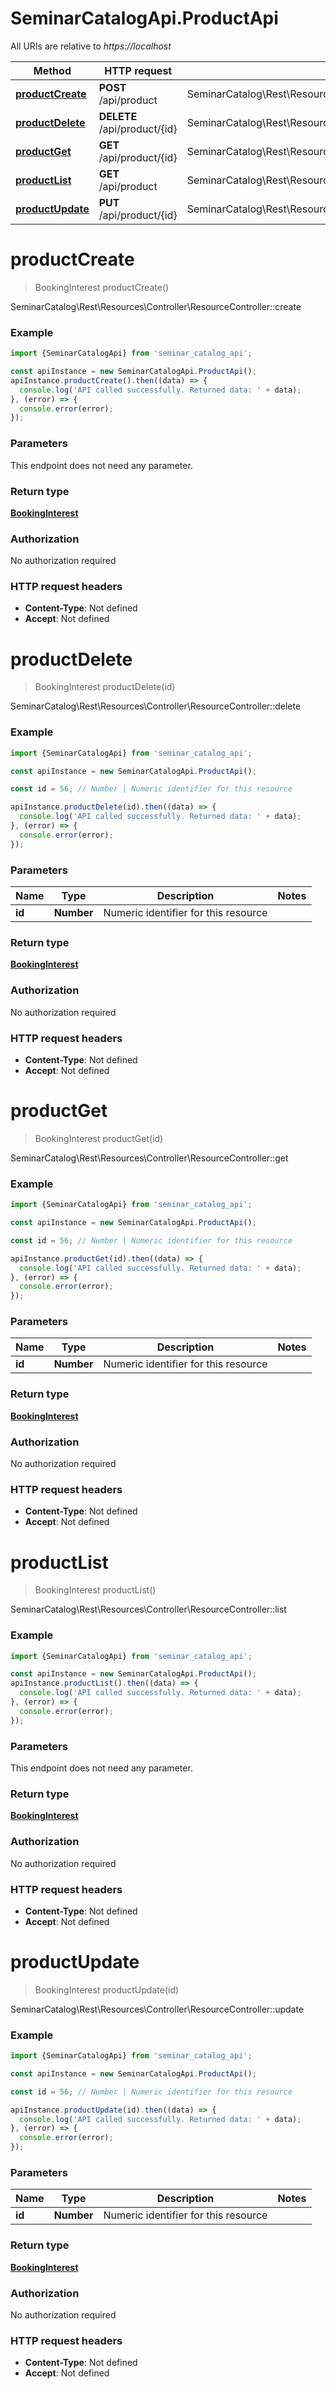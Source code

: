 # SeminarCatalogApi.ProductApi

All URIs are relative to *https://localhost*

Method | HTTP request | Description
------------- | ------------- | -------------
[**productCreate**](ProductApi.md#productCreate) | **POST** /api/product | SeminarCatalog\\Rest\\Resources\\Controller\\ResourceController::create
[**productDelete**](ProductApi.md#productDelete) | **DELETE** /api/product/{id} | SeminarCatalog\\Rest\\Resources\\Controller\\ResourceController::delete
[**productGet**](ProductApi.md#productGet) | **GET** /api/product/{id} | SeminarCatalog\\Rest\\Resources\\Controller\\ResourceController::get
[**productList**](ProductApi.md#productList) | **GET** /api/product | SeminarCatalog\\Rest\\Resources\\Controller\\ResourceController::list
[**productUpdate**](ProductApi.md#productUpdate) | **PUT** /api/product/{id} | SeminarCatalog\\Rest\\Resources\\Controller\\ResourceController::update


<a name="productCreate"></a>
# **productCreate**
> BookingInterest productCreate()

SeminarCatalog\\Rest\\Resources\\Controller\\ResourceController::create

### Example
```javascript
import {SeminarCatalogApi} from 'seminar_catalog_api';

const apiInstance = new SeminarCatalogApi.ProductApi();
apiInstance.productCreate().then((data) => {
  console.log('API called successfully. Returned data: ' + data);
}, (error) => {
  console.error(error);
});

```

### Parameters
This endpoint does not need any parameter.

### Return type

[**BookingInterest**](BookingInterest.md)

### Authorization

No authorization required

### HTTP request headers

 - **Content-Type**: Not defined
 - **Accept**: Not defined

<a name="productDelete"></a>
# **productDelete**
> BookingInterest productDelete(id)

SeminarCatalog\\Rest\\Resources\\Controller\\ResourceController::delete

### Example
```javascript
import {SeminarCatalogApi} from 'seminar_catalog_api';

const apiInstance = new SeminarCatalogApi.ProductApi();

const id = 56; // Number | Numeric identifier for this resource

apiInstance.productDelete(id).then((data) => {
  console.log('API called successfully. Returned data: ' + data);
}, (error) => {
  console.error(error);
});

```

### Parameters

Name | Type | Description  | Notes
------------- | ------------- | ------------- | -------------
 **id** | **Number**| Numeric identifier for this resource | 

### Return type

[**BookingInterest**](BookingInterest.md)

### Authorization

No authorization required

### HTTP request headers

 - **Content-Type**: Not defined
 - **Accept**: Not defined

<a name="productGet"></a>
# **productGet**
> BookingInterest productGet(id)

SeminarCatalog\\Rest\\Resources\\Controller\\ResourceController::get

### Example
```javascript
import {SeminarCatalogApi} from 'seminar_catalog_api';

const apiInstance = new SeminarCatalogApi.ProductApi();

const id = 56; // Number | Numeric identifier for this resource

apiInstance.productGet(id).then((data) => {
  console.log('API called successfully. Returned data: ' + data);
}, (error) => {
  console.error(error);
});

```

### Parameters

Name | Type | Description  | Notes
------------- | ------------- | ------------- | -------------
 **id** | **Number**| Numeric identifier for this resource | 

### Return type

[**BookingInterest**](BookingInterest.md)

### Authorization

No authorization required

### HTTP request headers

 - **Content-Type**: Not defined
 - **Accept**: Not defined

<a name="productList"></a>
# **productList**
> BookingInterest productList()

SeminarCatalog\\Rest\\Resources\\Controller\\ResourceController::list

### Example
```javascript
import {SeminarCatalogApi} from 'seminar_catalog_api';

const apiInstance = new SeminarCatalogApi.ProductApi();
apiInstance.productList().then((data) => {
  console.log('API called successfully. Returned data: ' + data);
}, (error) => {
  console.error(error);
});

```

### Parameters
This endpoint does not need any parameter.

### Return type

[**BookingInterest**](BookingInterest.md)

### Authorization

No authorization required

### HTTP request headers

 - **Content-Type**: Not defined
 - **Accept**: Not defined

<a name="productUpdate"></a>
# **productUpdate**
> BookingInterest productUpdate(id)

SeminarCatalog\\Rest\\Resources\\Controller\\ResourceController::update

### Example
```javascript
import {SeminarCatalogApi} from 'seminar_catalog_api';

const apiInstance = new SeminarCatalogApi.ProductApi();

const id = 56; // Number | Numeric identifier for this resource

apiInstance.productUpdate(id).then((data) => {
  console.log('API called successfully. Returned data: ' + data);
}, (error) => {
  console.error(error);
});

```

### Parameters

Name | Type | Description  | Notes
------------- | ------------- | ------------- | -------------
 **id** | **Number**| Numeric identifier for this resource | 

### Return type

[**BookingInterest**](BookingInterest.md)

### Authorization

No authorization required

### HTTP request headers

 - **Content-Type**: Not defined
 - **Accept**: Not defined

